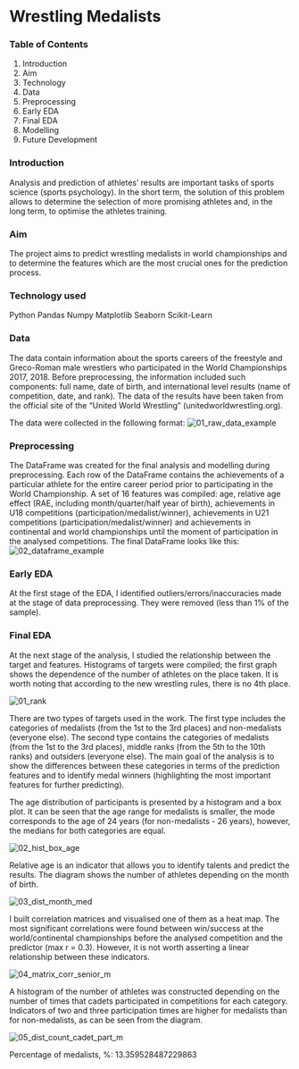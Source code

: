 
# Wrestling Medalists

### Table of Contents 
1. Introduction
2. Aim
3. Technology
3. Data
4. Preprocessing
5. Early EDA
6.  Final EDA
7. Modelling
8. Future Development

### Introduction

Analysis and prediction of athletes’ results are important tasks of sports science (sports psychology). In the short term, the solution of this problem allows  to determine the selection of more promising athletes and, in the long term, to optimise the athletes training.

### Aim

The project aims to predict wrestling medalists in world championships and to determine the features which are the most crucial ones for the prediction process. 

### Technology used

Python
Pandas
Numpy
Matplotlib
Seaborn
Scikit-Learn

### Data 
The data contain information about the sports careers of the freestyle and Greco-Roman male wrestlers who participated in the World Championships 2017, 2018. Before preprocessing, the information included such components: full name, date of birth, and international level results (name of competition, date, and rank).
The data of the results have been taken from the official site of the “United World Wrestling” (unitedworldwrestling.org).

The data were collected in the following format:
![01_raw_data_example](https://user-images.githubusercontent.com/82052288/161391241-e0ca2907-9a5f-4477-9748-48240d6c381c.jpg)

### Preprocessing
The DataFrame was created for the final analysis and modelling during preprocessing. Each row of the DataFrame contains the achievements of a particular athlete for the entire career period prior to participating in the World Championship.
A set of 16 features was compiled: age, relative age effect (RAE, including month/quarter/half year of birth), achievements in U18 competitions (participation/medalist/winner), achievements in U21 competitions (participation/medalist/winner) and achievements in continental and world championships until the moment of participation in the analysed competitions.
The final DataFrame looks like this:
![02_dataframe_example](https://user-images.githubusercontent.com/82052288/161391213-dd9dda0e-3f19-4d1e-abc5-16b4c6baab2c.jpg)
### Early EDA
At the first stage of the EDA, I identified outliers/errors/inaccuracies made at the stage of data preprocessing. They were removed (less than 1% of the sample).
### Final EDA
At the next stage of the analysis, I studied the relationship between the target and features. Histograms of targets were compiled; the first graph shows the dependence of the number of athletes on the place taken. It is worth noting that according to the new wrestling rules, there is no 4th place.

![01_rank](https://user-images.githubusercontent.com/82052288/164989636-77d7dac1-aaa0-4842-9eb0-28c62ab1937c.png)

There are two types of targets used in the work. The first type includes the categories of medalists (from the 1st to the 3rd places) and non-medalists (everyone else). The second type contains the categories of medalists (from the 1st to the 3rd places), middle ranks (from the 5th to the 10th ranks) and outsiders (everyone else). The main goal of the analysis is to show the differences between these categories in terms of the prediction features and to identify medal winners (highlighting the most important features for further predicting).

The age distribution of participants is presented by a histogram and a box plot. It can be seen that the age range for medalists is smaller, the mode corresponds to the age of 24 years (for non-medalists - 26 years), however, the medians for both categories are equal. 

![02_hist_box_age](https://user-images.githubusercontent.com/82052288/164992857-8629e8b4-2e3f-4390-ba3d-2762b416fbaf.png)

Relative age is an indicator that allows you to identify talents and predict the results. The diagram shows the number of athletes depending on the month of birth.

![03_dist_month_med](https://user-images.githubusercontent.com/82052288/164992861-8bbb1b18-2348-4bdd-83ec-eb331aff1ae7.png)

I built correlation matrices and visualised one of them as a heat map. The most significant correlations were found between win/success at the world/continental championships before the analysed competition and the predictor (max r = 0.3). However, it is not worth asserting a linear relationship between these indicators.

![04_matrix_corr_senior_m](https://user-images.githubusercontent.com/82052288/164992880-2327696d-2b34-453b-970b-7f4d911bdfb6.png)

A histogram of the number of athletes was constructed depending on the number of times that cadets participated in competitions for each category. Indicators of two and three participation times are higher for medalists than for non-medalists, as can be seen from the diagram.

![05_dist_count_cadet_part_m](https://user-images.githubusercontent.com/82052288/164992894-4730a32c-b961-4ae1-90a6-6aa03043dc54.png)




Percentage of medalists, %: 13.359528487229863
